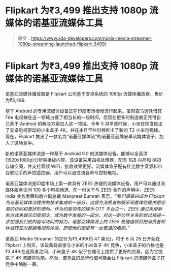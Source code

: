 # Flipkart 为₹3,499 推出支持 1080p 流媒体的诺基亚流媒体工具

> 原文：<https://www.xda-developers.com/nokia-media-streamer-1080p-streaming-launched-flipkart-3499/>

# Flipkart 为₹3,499 推出支持 1080p 流媒体的诺基亚流媒体工具

诺基亚流媒体播放器是 Flipkart 公司基于安卓系统的 1080p 流媒体播放器，售价为₹3,499.

基于 Android 的专用流媒体设备正在印度市场慢慢流行起来。虽然亚马逊凭借其 Fire 电视棒在这一领域占据了相当长的一段时间，但现在更多的制造商正凭借自己基于 Android 的解决方案进入这一领域。今年 5 月早些时候，小米在印度推出了安卓电视驱动的小米盒子 4K，并在本月早些时候推出了新的 T2 小米电视棒。现在，Flipkart 推出了一款名为“诺基亚媒体流”的诺基亚品牌安卓流媒体盒子，加入了这场竞争。

新的诺基亚媒体流是一种基于 Android 9.0 的流媒体设备，能够以全高清(1920x1080p)分辨率播放内容。该设备采用四核处理器，配有 1GB 内存和 8GB 存储空间，并支持双频 WiFi，接收效果更好。流媒体盒子配有杜比数字音频和带谷歌助手的声控遥控器，用户可以通过语音命令控制电视。

诺基亚媒体流是印度市场上第一款具有 ZEE5 热键的流媒体设备，用户可以通过流媒体服务访问 100 多个电视频道。在一份关于与 ZEE5 合作的声明中，ZEE5 India 业务发展和商业副总裁 Manpreet Bumrah 表示，*“我们很高兴成为 Flipkart 为诺基亚媒体流提供的技术集成的一部分，这将为消费者的娱乐观看体验提供更容易的访问和更好的便利。作为印度领先的娱乐 OTT 平台之一，ZEE5 通过采用新的方式来娱乐印度观众，成为数字发展的一部分。对这一新伙伴关系的尝试将进一步加强我们使内容可访问的努力。诺基亚媒体流上的 ZEE5 热键选项将把消费者的体验转变为智能电视的体验，即使他们家里有一台普通的电视。”*

诺基亚 Media Streamer 的定价为₹3,499(约 47 美元)，将于 8 月 28 日开始在 Flipkart 上购买。该设备将直接与小米的小米盒子 4K 竞争，小米盒子的价格也是₹3,499.在这两者之间，小米盒子 4K 似乎在理论上提供了更好的交易，因为它提供了 4K 流媒体功能。然而，诺基亚的品牌价值可能会让 Flipkart 的流媒体盒子在竞争中略胜一筹。